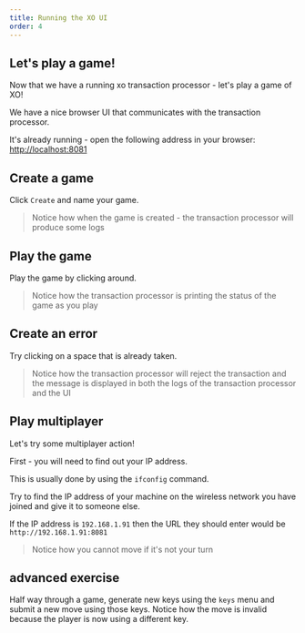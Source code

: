 ```yaml
---
title: Running the XO UI
order: 4
---
```


## Let's play a game!

Now that we have a running xo transaction processor - let's play a game of XO!

We have a nice browser UI that communicates with the transaction processor.

It's already running - open the following address in your browser: [http://localhost:8081](http://localhost:8081)

## Create a game

Click `Create` and name your game.

> Notice how when the game is created - the transaction processor will produce some logs

## Play the game

Play the game by clicking around.

> Notice how the transaction processor is printing the status of the game as you play

## Create an error

Try clicking on a space that is already taken.

> Notice how the transaction processor will reject the transaction and the message is displayed in both the logs of the transaction processor and the UI

## Play multiplayer

Let's try some multiplayer action!

First - you will need to find out your IP address.

This is usually done by using the `ifconfig` command.

Try to find the IP address of your machine on the wireless network you have joined and give it to someone else.

If the IP address is `192.168.1.91` then the URL they should enter would be `http://192.168.1.91:8081`

> Notice how you cannot move if it's not your turn

## advanced exercise

Half way through a game, generate new keys using the `keys` menu and submit a new move using those keys.  Notice how the move is invalid because the player is now using a different key.
